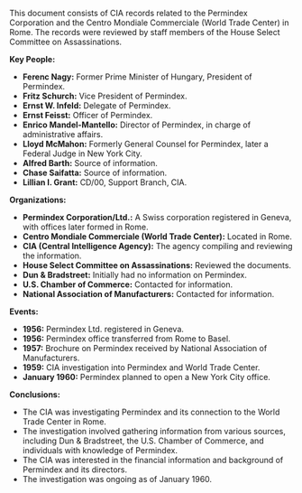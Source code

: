 This document consists of CIA records related to the Permindex Corporation and the Centro Mondiale Commerciale (World Trade Center) in Rome. The records were reviewed by staff members of the House Select Committee on Assassinations.

**Key People:**

*   **Ferenc Nagy:** Former Prime Minister of Hungary, President of Permindex.
*   **Fritz Schurch:** Vice President of Permindex.
*   **Ernst W. Infeld:** Delegate of Permindex.
*   **Ernst Feisst:** Officer of Permindex.
*   **Enrico Mandel-Mantello:** Director of Permindex, in charge of administrative affairs.
*   **Lloyd McMahon:** Formerly General Counsel for Permindex, later a Federal Judge in New York City.
*   **Alfred Barth:** Source of information.
*   **Chase Saifatta:** Source of information.
*   **Lillian I. Grant:** CD/00, Support Branch, CIA.

**Organizations:**

*   **Permindex Corporation/Ltd.:** A Swiss corporation registered in Geneva, with offices later formed in Rome.
*   **Centro Mondiale Commerciale (World Trade Center):** Located in Rome.
*   **CIA (Central Intelligence Agency):** The agency compiling and reviewing the information.
*   **House Select Committee on Assassinations:** Reviewed the documents.
*   **Dun & Bradstreet:** Initially had no information on Permindex.
*   **U.S. Chamber of Commerce:** Contacted for information.
*   **National Association of Manufacturers:** Contacted for information.

**Events:**

*   **1956:** Permindex Ltd. registered in Geneva.
*   **1956:** Permindex office transferred from Rome to Basel.
*   **1957:** Brochure on Permindex received by National Association of Manufacturers.
*   **1959:** CIA investigation into Permindex and World Trade Center.
*   **January 1960:** Permindex planned to open a New York City office.

**Conclusions:**

*   The CIA was investigating Permindex and its connection to the World Trade Center in Rome.
*   The investigation involved gathering information from various sources, including Dun & Bradstreet, the U.S. Chamber of Commerce, and individuals with knowledge of Permindex.
*   The CIA was interested in the financial information and background of Permindex and its directors.
*   The investigation was ongoing as of January 1960.